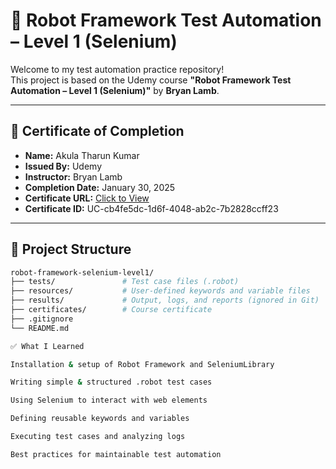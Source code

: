 # 🤖 Robot Framework Test Automation – Level 1 (Selenium)

Welcome to my test automation practice repository!  
This project is based on the Udemy course **"Robot Framework Test Automation – Level 1 (Selenium)"** by **Bryan Lamb**.

---

## 📜 Certificate of Completion

- **Name:** Akula Tharun Kumar  
- **Issued By:** Udemy  
- **Instructor:** Bryan Lamb  
- **Completion Date:** January 30, 2025  
- **Certificate URL:** [Click to View](https://ude.my/UC-cb4fe5dc-1d6f-4048-ab2c-7b2828ccff23)  
- **Certificate ID:** UC-cb4fe5dc-1d6f-4048-ab2c-7b2828ccff23  

---

## 📁 Project Structure

```bash
robot-framework-selenium-level1/
├── tests/               # Test case files (.robot)
├── resources/           # User-defined keywords and variable files
├── results/             # Output, logs, and reports (ignored in Git)
├── certificates/        # Course certificate
├── .gitignore
└── README.md

✅ What I Learned

Installation & setup of Robot Framework and SeleniumLibrary

Writing simple & structured .robot test cases

Using Selenium to interact with web elements

Defining reusable keywords and variables

Executing test cases and analyzing logs

Best practices for maintainable test automation